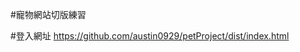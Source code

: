 #寵物網站切版練習

#登入網址 <a href="https://github.com/austin0929/petProject/dist/index.html">https://github.com/austin0929/petProject/dist/index.html<a/>
